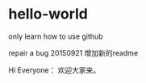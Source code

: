 # hello-world
only learn how to use github

repair a bug  20150921
增加新的readme

Hi Everyone：
    欢迎大家来。
